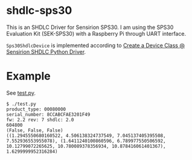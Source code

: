 # shdlc-sps30

This is an SHDLC Driver for Sensirion SPS30. I am using the SPS30 Evaluation Kit (SEK-SPS30) with a Raspberry Pi through UART interface.

`Sps30ShdlcDevice` is implemented according to [Create a Device Class @ Sensirion SHDLC Python Driver](https://sensirion.github.io/python-shdlc-driver/custom_commands.html#creating-a-device-class).

# Example

See [test.py](test.py).

```
$ ./test.py
product_type: 00080000
serial_number: 8CCABCFAE3201F49
fw: 2.2 rev: 7 shdlc: 2.0
604800
(False, False, False)
((1.2945550680160522, 4.506138324737549, 7.045137405395508, 7.552936553955078), (1.6411240100860596, 6.789977550506592, 10.12799072265625, 10.780089378356934, 10.878416061401367), 1.6299999952316284)
```
